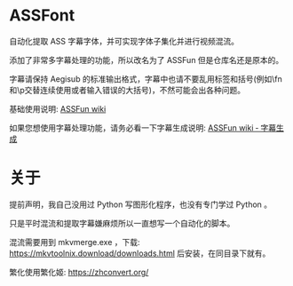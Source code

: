 # ASSFont

自动化提取 ASS 字幕字体，并可实现字体子集化并进行视频混流。

添加了非常多字幕处理的功能，所以改名为了 ASSFun 但是仓库名还是原本的。

字幕请保持 Aegisub 的标准输出格式，字幕中也请不要乱用标签和括号(例如\fn和\p交替连续使用或者输入错误的大括号)，不然可能会出各种问题。

基础使用说明: [ASSFun wiki](https://github.com/KyokuSai/ASSFont/wiki)

如果您想使用字幕处理功能，请务必看一下字幕生成说明: [ASSFun wiki ‐ 字幕生成](https://github.com/KyokuSai/ASSFont/wiki/ASSFun-%E2%80%90-%E8%A7%86%E9%A2%91%E6%B7%B7%E6%B5%81)

# 关于

提前声明，我自己没用过 Python 写图形化程序，也没有专门学过 Python 。

只是平时混流和提取字幕嫌麻烦所以一直想写一个自动化的脚本。

混流需要用到 mkvmerge.exe ，下载: https://mkvtoolnix.download/downloads.html 后安装，在同目录下就有。

繁化使用繁化姬: https://zhconvert.org/
